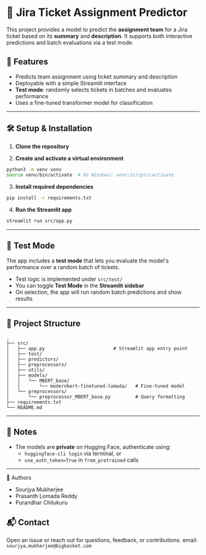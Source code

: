 
# 🔮 Jira Ticket Assignment Predictor

This project provides a model to predict the **assignment team** for a Jira ticket based on its **summary** and **description**. It supports both interactive predictions and batch evaluations via a test mode.

## 🚀 Features

- Predicts team assignment using ticket summary and description
- Deployable with a simple Streamlit interface
- **Test mode**: randomly selects tickets in batches and evaluates performance
- Uses a fine-tuned transformer model for classification

---
## 🛠️ Setup & Installation

1. **Clone the repository**

2. **Create and activate a virtual environment**

```bash
python3 -m venv venv
source venv/bin/activate  # On Windows: venv\Scripts\activate
```

3. **Install required dependencies**

```bash
pip install -r requirements.txt
```

4. **Run the Streamlit app**

```bash
streamlit run src/app.py
```

---

## 🧪 Test Mode

The app includes a **test mode** that lets you evaluate the model's performance over a random batch of tickets.

- Test logic is implemented under `src/test/`
- You can toggle **Test Mode** in the **Streamlit sidebar**
- On selection, the app will run random batch predictions and show results

---

## 📁 Project Structure

```
.
├── src/
│   ├── app.py                         # Streamlit app entry point
│   ├── test/
│   ├── predictors/ 
│   ├── preprocessors/ 
│   ├── utils/                       
│   ├── models/
│   │   └── MBERT_base/
│   │       └── modernbert-finetuned-lomada/   # Fine-tuned model
│   └── preprocessors/
│       └── preprocessor_MBERT_base.py         # Query formatting
├── requirements.txt
└── README.md
```

---

## 🔐 Notes

- The models are **private** on Hugging Face, authenticate using:
  - `huggingface-cli login` via terminal, or
  - `use_auth_token=True` in `from_pretrained` calls

---
👥 Authors
- Sourjya Mukherjee
- Prasanth Lomada Reddy
- Purandhar Chilukuru

## 📬 Contact

Open an issue or reach out for questions, feedback, or contributions.
email: `sourjya.mukherjee@bigbasket.com`
